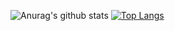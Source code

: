 <!--
**Regin0/regin0** is a ✨ _special_ ✨ repository because its `README.md` (this file) appears on your GitHub profile.

Here are some ideas to get you started:

- 🔭 I’m currently working on ...
- 🌱 I’m currently learning ...
- 👯 I’m looking to collaborate on ...
- 🤔 I’m looking for help with ...
- 💬 Ask me about ...
- 📫 How to reach me: ...
- 😄 Pronouns: ...
- ⚡ Fun fact: ...
-->
![Anurag's github stats](https://github-readme-stats.vercel.app/api?username=regin0&show_icons=true&theme=dracula)
[![Top Langs](https://github-readme-stats.vercel.app/api/top-langs/?username=regin0&layout=compact&theme=dracula)](https://github.com/anuraghazra/github-readme-stats)


